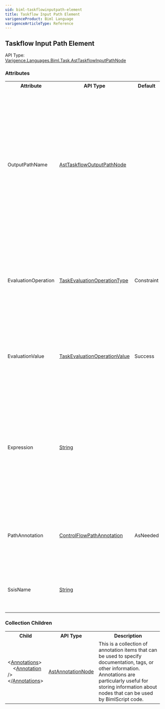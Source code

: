 ```yaml
---
uid: biml-taskflowinputpath-element
title: Taskflow Input Path Element
varigenceProduct: Biml Language
varigenceArticleType: Reference
---
```

## Taskflow Input Path Element<div class="AssemblyInfoGroup"><div class="CrossReferenceGroup"><div class="CrossReferenceHeader">API Type:</div><div class="CrossReferenceValue"><a href="../api-reference/Varigence.Languages.Biml.Task.AstTaskflowInputPathNode.html">Varigence.Languages.Biml.Task.AstTaskflowInputPathNode</a></div></div></div><div class="AttributeGroup"><h3>Attributes</h3><table id="AttributeList" class="AttributeList"><tbody><tr><th class="AttributeNameColumnHeader">Attribute</th><th class="AttributeTypeColumnHeader">API Type</th><th class="AttributeDefaultColumnHeader">Default</th><th class="AttributeSummaryColumnHeader">Description</th></tr><tr class="ad0"><td class="AttributeName">OutputPathName</td><td class="AttributeType"><a href="../api-reference/Varigence.Languages.Biml.Task.AstTaskflowOutputPathNode.html">AstTaskflowOutputPathNode</a></td><td class="AttributeDefault">&nbsp;</td><td class="AttributeSummary"><div class ="SummaryItem">Specifies the name of the output path to which this input path is bound.  Control flow will transfer to this input path when the precendence constraint conditions on the specified output path have been satisfied.</div> This is a required reference to an existing definiton.</td></tr><tr class="ad1"><td class="AttributeName">EvaluationOperation</td><td class="AttributeType"><a href="../api-reference/Varigence.Languages.Biml.Task.TaskEvaluationOperationType.html">TaskEvaluationOperationType</a></td><td class="AttributeDefault">Constraint</td><td class="AttributeSummary"><div class ="SummaryItem">Specifies the evaluation operation type selected from a list of evaluation operation types supported by Sql Sever Integration Services.</div> </td></tr><tr class="ad0"><td class="AttributeName">EvaluationValue</td><td class="AttributeType"><a href="../api-reference/Varigence.Languages.Biml.Task.TaskEvaluationOperationValue.html">TaskEvaluationOperationValue</a></td><td class="AttributeDefault">Success</td><td class="AttributeSummary"><div class ="SummaryItem">Specifies the evaluation value type selected from a list of evaluation value types supported by Sql Sever Integration Services.</div> </td></tr><tr class="ad1"><td class="AttributeName">Expression</td><td class="AttributeType"><a href="https://msdn.microsoft.com/en-us/library/System.String.aspx">String</a></td><td class="AttributeDefault">&nbsp;</td><td class="AttributeSummary"><div class ="SummaryItem">Specifies the expression that must be satisfied on the specified output path in order for control flow to be transferred to this input path.  The expression must be provided in SSIS expression syntax.</div> </td></tr><tr class="ad0"><td class="AttributeName">PathAnnotation</td><td class="AttributeType"><a href="../api-reference/Varigence.Languages.Biml.Task.ControlFlowPathAnnotation.html">ControlFlowPathAnnotation</a></td><td class="AttributeDefault">AsNeeded</td><td class="AttributeSummary"><div class ="SummaryItem">Specifies the path annotation mode that should be used for the target precedence constraint input path.</div> </td></tr><tr class="ad1"><td class="AttributeName">SsisName</td><td class="AttributeType"><a href="https://msdn.microsoft.com/en-us/library/System.String.aspx">String</a></td><td class="AttributeDefault">&nbsp;</td><td class="AttributeSummary"><div class ="SummaryItem">Specifies the name of the object to be used in DTSX package emission.</div> </td></tr></tbody></table></div><div class="ChildGroup">### Collection Children<table id="ChildList" class="ChildList"><tbody><tr><th class="ChildNameColumnHeader">Child</th><th class="ChildTypeColumnHeader">API Type</th><th class="ChildSummaryColumnHeader">Description</th></tr><tr class="cd0"><td class="ChildName"><span class="punc">&lt;</span><a href=Varigence.Languages.Biml.AstNode_Annotations.html">Annotations</a><span class="punc">&gt;</span><br />&nbsp;&nbsp;&nbsp;&nbsp;<span class="punc">&lt;</span><a href=Varigence.Languages.Biml.AstAnnotationNode.html">Annotation</a> <span class="punc">/&gt;</span><br /><span class="punc">&lt;/</span><a href=Varigence.Languages.Biml.AstNode_Annotations.html">Annotations</a><span class="punc">&gt;</span></td><td class="ChildType"><a href="../api-reference/Varigence.Languages.Biml.AstAnnotationNode.html">AstAnnotationNode</a></td><td class="ChildSummary"><div class ="SummaryItem">This is a collection of annotation items that can be used to specify documentation, tags, or other information.  Annotations are particularly useful for storing information about nodes that can be used by BimlScript code.</div> </td></tr></tbody></table></div>